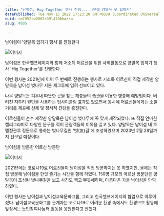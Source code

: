 ```yaml
---
title: "남이섬, Hug Together 행사 진행... 나무에 양말목 옷 입히기"
datePublished: Tue Nov 15 2022 17:23:20 GMT+0000 (Coordinated Universal Time)
cuid: cm7052cw2002x09l470bhazko
slug: 4805

---
```



남이섬이 '양말목 입히기 행사'를 진행한다

![이미지](https://cdn.hashnode.com/res/hashnode/image/upload/v1739257590666/ff41c541-5502-4876-bef6-68f0c1fbd981.jpeg)

남이섬은 한국헬프에이지와 함께 저소득 어르신을 위한 사회활동으로 양말목 입히기 행사 'Hig Together'를 진행한다.

이번 행사는 2021년에 이어 두 번째로 진행하는 행사로 저소득 어르신이 직접 제작한 양말목을 남이섬 벚나무 서른 세그루에 입혀 선보이고 있다.

나무 양말목은 겨우내 따뜻한 곳을 찾는 해충들의 습관을 이용한 병충해 예방법이다. 버려진 자투리 원단을 사용하는 업사이클링 효과도 있으면서 동시에 어르신들에게는 소일거리를 제공해 신체 및 정서적 건강을 증진한다.

어르신들이 손수 제작한 양말목은 남이섬 벚나무에 꼭 맞게 제작되었다. 또 직접 연마한 캘리그라피로 다양한 문구를 적어 관람객들의 이목을 끌고 있다. 양말목은 남이섬 내 호텔정관루 정문으로 통하는 벚나무길인 '벗(友)길'에 조성하였으며 2023년 2월 28일까지 선보일 예정이다.

남이섬을 방문한 어르신 방문단

![이미지](https://cdn.hashnode.com/res/hashnode/image/upload/v1739257593030/aafcc80b-f42b-41f4-8897-023afc5ae698.jpeg)

2021년에는 코로나19로 어르신들이 남이섬을 직접 방문하지는 못 하였지만, 올해는 직접 방문해 남이섬을 한껏 즐기는 시간을 함께 하였다. 150명 규모의 어르신 방문단은 양말목이 조성된 벚나무길을 보고 사진도 찍고 뿌듯해하며, 아름다운 가을 남이섬을 만끽하였다.

이번 행사는 남이섬과 남이섬교육문화그룹, 그리고 한국헬프에이지의 협업으로 이루어졌다. 남이섬교육문화그룹 관계자는 코로나19로 어려운 환경 속에서도 환경보호 활동에 앞장서는 노인참여나눔터 활동을 응원한다고 전했다.